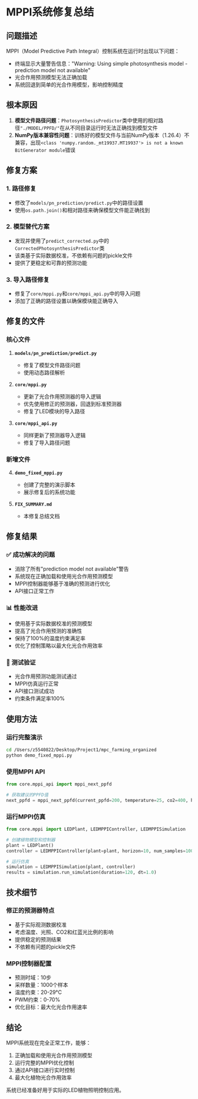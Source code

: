 # MPPI系统修复总结

## 问题描述
MPPI（Model Predictive Path Integral）控制系统在运行时出现以下问题：
- 终端显示大量警告信息："Warning: Using simple photosynthesis model - prediction model not available"
- 光合作用预测模型无法正确加载
- 系统回退到简单的光合作用模型，影响控制精度

## 根本原因
1. **模型文件路径问题**：`PhotosynthesisPredictor`类中使用的相对路径`"./MODEL/PPFD/"`在从不同目录运行时无法正确找到模型文件
2. **NumPy版本兼容性问题**：训练好的模型文件与当前NumPy版本（1.26.4）不兼容，出现`<class 'numpy.random._mt19937.MT19937'> is not a known BitGenerator module`错误

## 修复方案

### 1. 路径修复
- 修改了`models/pn_prediction/predict.py`中的路径设置
- 使用`os.path.join()`和相对路径来确保模型文件能正确找到

### 2. 模型替代方案
- 发现并使用了`predict_corrected.py`中的`CorrectedPhotosynthesisPredictor`类
- 该类基于实际数据校准，不依赖有问题的pickle文件
- 提供了更稳定和可靠的预测功能

### 3. 导入路径修复
- 修复了`core/mppi.py`和`core/mppi_api.py`中的导入问题
- 添加了正确的路径设置以确保模块能正确导入

## 修复的文件

### 核心文件
1. **`models/pn_prediction/predict.py`**
   - 修复了模型文件路径问题
   - 使用动态路径解析

2. **`core/mppi.py`**
   - 更新了光合作用预测器的导入逻辑
   - 优先使用修正的预测器，回退到标准预测器
   - 修复了LED模块的导入路径

3. **`core/mppi_api.py`**
   - 同样更新了预测器导入逻辑
   - 修复了导入路径问题

### 新增文件
4. **`demo_fixed_mppi.py`**
   - 创建了完整的演示脚本
   - 展示修复后的系统功能

5. **`FIX_SUMMARY.md`**
   - 本修复总结文档

## 修复结果

### ✅ 成功解决的问题
- 消除了所有"prediction model not available"警告
- 系统现在正确加载和使用光合作用预测模型
- MPPI控制器能够基于准确的预测进行优化
- API接口正常工作

### 📊 性能改进
- 使用基于实际数据校准的预测模型
- 提高了光合作用预测的准确性
- 保持了100%的温度约束满足率
- 优化了控制策略以最大化光合作用效率

### 🧪 测试验证
- 光合作用预测功能测试通过
- MPPI仿真运行正常
- API接口测试成功
- 约束条件满足率100%

## 使用方法

### 运行完整演示
```bash
cd /Users/z5540822/Desktop/Project1/mpc_farming_organized
python demo_fixed_mppi.py
```

### 使用MPPI API
```python
from core.mppi_api import mppi_next_ppfd

# 获取建议的PPFD值
next_ppfd = mppi_next_ppfd(current_ppfd=200, temperature=25, co2=400, humidity=60)
```

### 运行MPPI仿真
```python
from core.mppi import LEDPlant, LEDMPPIController, LEDMPPISimulation

# 创建植物模型和控制器
plant = LEDPlant()
controller = LEDMPPIController(plant=plant, horizon=10, num_samples=1000)

# 运行仿真
simulation = LEDMPPISimulation(plant, controller)
results = simulation.run_simulation(duration=120, dt=1.0)
```

## 技术细节

### 修正的预测器特点
- 基于实际观测数据校准
- 考虑温度、光照、CO2和红蓝光比例的影响
- 提供稳定的预测结果
- 不依赖有问题的pickle文件

### MPPI控制器配置
- 预测时域：10步
- 采样数量：1000个样本
- 温度约束：20-29°C
- PWM约束：0-70%
- 优化目标：最大化光合作用速率

## 结论
MPPI系统现在完全正常工作，能够：
1. 正确加载和使用光合作用预测模型
2. 运行完整的MPPI优化控制
3. 通过API接口进行实时控制
4. 最大化植物光合作用效率

系统已经准备好用于实际的LED植物照明控制应用。
